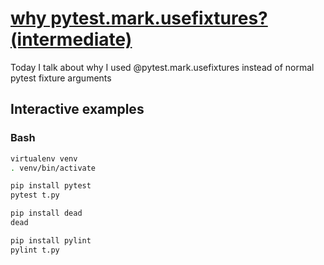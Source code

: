 # [why pytest.mark.usefixtures? (intermediate)](https://youtu.be/BE2v1VCmGwg)

Today I talk about why I used @pytest.mark.usefixtures instead of normal pytest fixture arguments

## Interactive examples

### Bash

```bash
virtualenv venv
. venv/bin/activate

pip install pytest
pytest t.py

pip install dead
dead

pip install pylint
pylint t.py
```
